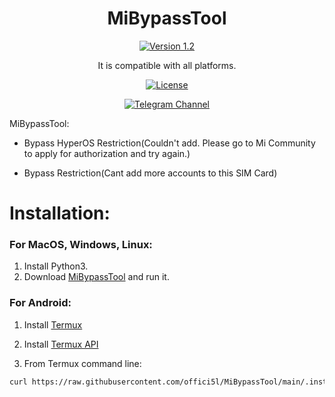 <div align="center">

# MiBypassTool

[![Version 1.2](https://img.shields.io/badge/Version-1.2-brightgreen)](#)

It is compatible with all platforms.

[![License](https://img.shields.io/badge/License-Apache_2.0-blue.svg)](./LICENSE)

[![Telegram Channel](https://img.shields.io/badge/-telegram-red?color=white&logo=telegram&logoColor=blue)](https://t.me/Offici5l_Channel)

</div>

MiBypassTool:

- Bypass HyperOS Restriction(Couldn't add. Please go to Mi Community to apply for authorization and try again.)

- Bypass Restriction(Cant add more accounts to this SIM Card)

# Installation:

### For MacOS, Windows, Linux:

1. Install Python3.
2. Download [MiBypassTool](https://codeload.github.com/offici5l/MiBypassTool/zip/refs/heads/main) and run it.

### For Android:

1. Install [Termux](https://github.com/termux/termux-app/releases/download/v0.118.0/termux-app_v0.118.0+github-debug_universal.apk)

2. Install [Termux API](https://github.com/termux/termux-api/releases/download/v0.50.1/termux-api_v0.50.1+github-debug.apk)

3. From Termux command line:
```bash
curl https://raw.githubusercontent.com/offici5l/MiBypassTool/main/.install | bash
```